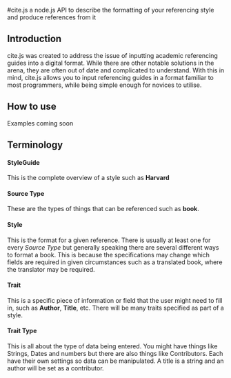 #cite.js
a node.js API to describe the formatting of your referencing style and produce references from it


## Introduction
cite.js was created to address the issue of inputting academic referencing guides into a digital format.
While there are other notable solutions in the arena, they are often out of date and complicated to understand.
With this in mind, cite.js allows you to input referencing guides in a format familiar to most programmers,
while being simple enough for novices to utilise.

## How to use
Examples coming soon


## Terminology

#### StyleGuide
This is the complete overview of a style such as **Harvard**

#### Source Type
These are the types of things that can be referenced such as **book**.

#### Style
This is the format for a given reference. There is usually at
least one for every _Source Type_ but generally speaking there
are several different ways to format a book. This is
because the specifications may change which fields are required in given
circumstances such as a translated book, where the translator may be required.

#### Trait
This is a specific piece of information or field that the user might
need to fill in, such as **Author**, **Title**, etc. There
will be many traits specified as part of a style.

#### Trait Type
This is all about the type of data being entered. You might
have things like Strings, Dates and numbers but there are
also things like Contributors. Each have their own settings
so data can be manipulated. A title is a string and an author
will be set as a contributor.
